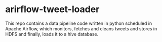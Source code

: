 # arirflow-tweet-loader
This repo contains a data pipeline code written in python scheduled in Apache Airflow, which monitors, fetches and cleans tweets and stores in HDFS and finally, loads it to a hive database.
